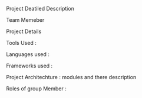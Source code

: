 Project Deatiled Description

Team Memeber

Project Details

Tools Used : 

Languages used :

Frameworks used :

Project Architechture : 
	modules and there description

Roles of group Member : 

